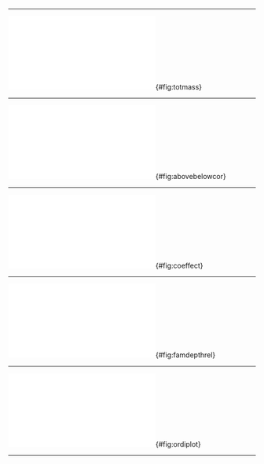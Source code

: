 
***

![(a) total root mass of prairie plots measured in mid-August of 2011 [replotted from @AndersonTeixeira:2013bx] and 2014 (replotted from Black et al., submitted). Error bars show mean ± 1 standard deviation of 24 cores. Remaining panels show means of soil properties measured when the plots were established in 2008 [replotted from @Smith:2013cj]: (b) soil texture; (c) soil organic C and N content; (d) soil bulk density.](../figs/mass_texture.pdf){#fig:totmass}

***

![Correlation between percent aboveground cover (horizontal axis) and read proportion per root sample (vertical axis). Each point shows mean ± 1 standard error for one genus in one experimental plot (N = 5 plots). Root proportions are averaged across all depths.](../figs/agbg_genblock.pdf){#fig:abovebelowcor}

***

![Standardized effect sizes for observed co-occurrence rates. Each point is one pair of species; violin shapes show density distribution for each group. Vertical axes show family identity of the first species in the pair, panel labels show the family identity of the second species. Co-occurrence was defined as both species providing more than 1% of internal transcribed spacer (ITS2) reads from the same mixed root sample. Larger positive effect sizes indicate species pairs that are found together in more samples than expected for independently occurring species; negative values indicate pairs that are found together less than expected.](../figs/cooccur_effect.pdf){#fig:coeffect}

***

![Relative abundance (fraction of reads from each sample) as a function of sample depth for each observed plant family. Sequences were clustered at 99% similarity and identified to species according to the closest BLAST match against internal transcribed spacer (ITS2) sequences in the Genbank `nt` database. Taxa were then collapsed by family and groups with a mean abundance less than 1% per sample were removed for plotting.](../figs/family_depth.pdf){#fig:famdepthrel}

***

![Nonmetric multidimensional scaling plot showing centroids for all detected species. Red: Poaceae. Green: Asteraceae. Blue: Fabaceae. Black: Other families. Grey crosses: Low-abundance species, unlabeled for figure clarity. Pink arrows show best fits for environmental vectors of depth in soil, organic C and N content, and C:N ratio.](../figs/ordination.pdf){#fig:ordiplot}

***
